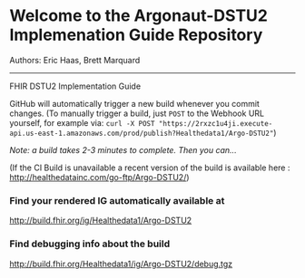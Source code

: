 
#  Welcome to the Argonaut-DSTU2 Implemenation Guide Repository

Authors:  Eric Haas, Brett Marquard


-----
FHIR DSTU2 Implementation Guide


GitHub will automatically trigger a new build whenever you commit changes.
(To manually trigger a build, just `POST` to the Webhook URL yourself, for example via:
`curl -X POST "https://2rxzc1u4ji.execute-api.us-east-1.amazonaws.com/prod/publish?Healthedata1/Argo-DSTU2"`)

*Note: a build takes 2-3 minutes to complete. Then you can...*

(If the CI Build is unavailable a recent version of the build is available here : http://healthedatainc.com/go-ftp/Argo-DSTU2/)


### Find your rendered IG automatically available at

http://build.fhir.org/ig/Healthedata1/Argo-DSTU2

### Find debugging info about the build

http://build.fhir.org/Healthedata1/ig/Argo-DSTU2/debug.tgz
